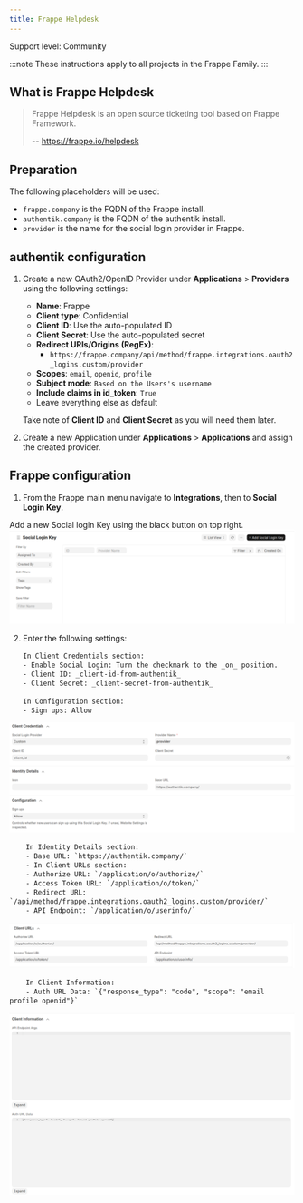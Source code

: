 ```yaml
---
title: Frappe Helpdesk
---
```


<span class="badge badge--secondary">Support level: Community</span>

:::note
These instructions apply to all projects in the Frappe Family.
:::

## What is Frappe Helpdesk

> Frappe Helpdesk is an open source ticketing tool based on Frappe Framework.
>
> -- https://frappe.io/helpdesk

## Preparation

The following placeholders will be used:

-   `frappe.company` is the FQDN of the Frappe install.
-   `authentik.company` is the FQDN of the authentik install.
-   `provider` is the name for the social login provider in Frappe.

## authentik configuration

1. Create a new OAuth2/OpenID Provider under **Applications** > **Providers** using the following settings:

    - **Name**: Frappe
    - **Client type**: Confidential
    - **Client ID**: Use the auto-populated ID
    - **Client Secret**: Use the auto-populated secret
    - **Redirect URIs/Origins (RegEx)**:
        - `https://frappe.company/api/method/frappe.integrations.oauth2_logins.custom/provider`
    - **Scopes**: `email`, `openid`, `profile`
    - **Subject mode**: `Based on the Users's username`
    - **Include claims in id_token**: `True`
    - Leave everything else as default

    Take note of **Client ID** and **Client Secret** as you will need them later.

2. Create a new Application under **Applications** > **Applications** and assign the created provider.

## Frappe configuration

1. From the Frappe main menu navigate to **Integrations**, then to **Social Login Key**.

Add a new Social login Key using the black button on top right.
![](./frappe1.png)

2.  Enter the following settings:

        In Client Credentials section:
        - Enable Social Login: Turn the checkmark to the _on_ position.
        - Client ID: _client-id-from-authentik_
        - Client Secret: _client-secret-from-authentik_

        In Configuration section:
        - Sign ups: Allow

![](./frappe2.png)

        In Identity Details section:
        - Base URL: `https://authentik.company/`
        - In Client URLs section:
        - Authorize URL: `/application/o/authorize/`
        - Access Token URL: `/application/o/token/`
        - Redirect URL: `/api/method/frappe.integrations.oauth2_logins.custom/provider/`
        - API Endpoint: `/application/o/userinfo/`

![](./frappe3.png)

        In Client Information:
        - Auth URL Data: `{"response_type": "code", "scope": "email profile openid"}`

![](./frappe4.png)
